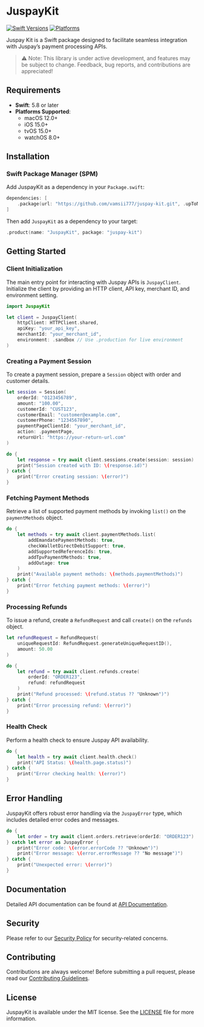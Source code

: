 # JuspayKit

[![Swift Versions](https://img.shields.io/endpoint?url=https%3A%2F%2Fswiftpackageindex.com%2Fapi%2Fpackages%2Fvamsii777%2Fjuspay-kit%2Fbadge%3Ftype%3Dswift-versions)](https://swiftpackageindex.com/vamsii777/juspay-kit)
[![Platforms](https://img.shields.io/endpoint?url=https%3A%2F%2Fswiftpackageindex.com%2Fapi%2Fpackages%2Fvamsii777%2Fjuspay-kit%2Fbadge%3Ftype%3Dplatforms)](https://swiftpackageindex.com/vamsii777/juspay-kit)

Juspay Kit is a Swift package designed to facilitate seamless integration with Juspay’s payment processing APIs.

> ⚠️ Note: This library is under active development, and features may be subject to change. Feedback, bug reports, and contributions are appreciated!

## Requirements

- **Swift**: 5.8 or later
- **Platforms Supported**:
  - macOS 12.0+
  - iOS 15.0+
  - tvOS 15.0+
  - watchOS 8.0+

## Installation

### Swift Package Manager (SPM)

Add JuspayKit as a dependency in your `Package.swift`:

```swift
dependencies: [
    .package(url: "https://github.com/vamsii777/juspay-kit.git", .upToNextMajor(from: "0.1.7"))
]
```

Then add `JuspayKit` as a dependency to your target:

```swift
.product(name: "JuspayKit", package: "juspay-kit")
```

## Getting Started

### Client Initialization

The main entry point for interacting with Juspay APIs is `JuspayClient`. Initialize the client by providing an HTTP client, API key, merchant ID, and environment setting.

```swift
import JuspayKit

let client = JuspayClient(
    httpClient: HTTPClient.shared,
    apiKey: "your_api_key",
    merchantId: "your_merchant_id",
    environment: .sandbox // Use .production for live environment
)
```

### Creating a Payment Session

To create a payment session, prepare a `Session` object with order and customer details.

```swift
let session = Session(
    orderId: "O123456789",
    amount: "100.00",
    customerId: "CUST123",
    customerEmail: "customer@example.com",
    customerPhone: "1234567890",
    paymentPageClientId: "your_merchant_id",
    action: .paymentPage,
    returnUrl: "https://your-return-url.com"
)

do {
    let response = try await client.sessions.create(session: session)
    print("Session created with ID: \(response.id)")
} catch {
    print("Error creating session: \(error)")
}
```

### Fetching Payment Methods

Retrieve a list of supported payment methods by invoking `list()` on the `paymentMethods` object.

```swift
do {
    let methods = try await client.paymentMethods.list(
        addEmandatePaymentMethods: true,
        checkWalletDirectDebitSupport: true,
        addSupportedReferenceIds: true,
        addTpvPaymentMethods: true,
        addOutage: true
    )
    print("Available payment methods: \(methods.paymentMethods)")
} catch {
    print("Error fetching payment methods: \(error)")
}
```

### Processing Refunds

To issue a refund, create a `RefundRequest` and call `create()` on the `refunds` object.

```swift
let refundRequest = RefundRequest(
    uniqueRequestId: RefundRequest.generateUniqueRequestID(),
    amount: 50.00
)

do {
    let refund = try await client.refunds.create(
        orderId: "ORDER123",
        refund: refundRequest
    )
    print("Refund processed: \(refund.status ?? "Unknown")")
} catch {
    print("Error processing refund: \(error)")
}
```

### Health Check

Perform a health check to ensure Juspay API availability.

```swift
do {
    let health = try await client.health.check()
    print("API Status: \(health.page.status)")
} catch {
    print("Error checking health: \(error)")
}
```

## Error Handling

JuspayKit offers robust error handling via the `JuspayError` type, which includes detailed error codes and messages.

```swift
do {
    let order = try await client.orders.retrieve(orderId: "ORDER123")
} catch let error as JuspayError {
    print("Error code: \(error.errorCode ?? "Unknown")")
    print("Error message: \(error.errorMessage ?? "No message")")
} catch {
    print("Unexpected error: \(error)")
}
```

## Documentation

Detailed API documentation can be found at [API Documentation](https://vamsii777.github.io/juspay-kit/documentation/juspaykit).

## Security

Please refer to our [Security Policy](SECURITY.md) for security-related concerns.

## Contributing

Contributions are always welcome! Before submitting a pull request, please read our [Contributing Guidelines](CONTRIBUTING.md).

## License

JuspayKit is available under the MIT license. See the [LICENSE](LICENSE) file for more information.